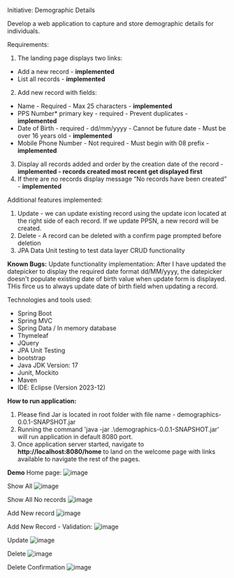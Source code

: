 Initiative: Demographic Details
   
Develop a web application to capture and store demographic details for individuals.

Requirements:
1. The landing page displays two links:
 - Add a new record - **implemented**
 - List all records - **implemented**
2. Add new record with fields:
- Name - Required - Max 25 characters - **implemented**
- PPS Number* primary key - required - Prevent duplicates - **implemented** 
- Date of Birth - required - dd/mm/yyyy - Cannot be future date - Must be over 16 years old - **implemented**
- Mobile Phone Number - Not required - Must begin with 08 prefix - **implemented**
3. Display all records added and order by the creation date of the record - **implemented - records created most recent get displayed first**
4. If there are no records display message “No records have been created” - **implemented**

Additional features implemented:
  1. Update - we can update existing record using the update icon located at the right side of each record. If we update PPSN, a new record will be created.
  2. Delete - A record can be deleted with a confirm page prompted before deletion
  3. JPA Data Unit testing to test data layer CRUD functionality

**Known Bugs:**
Update functionality implementation: After I have updated the datepicker to display the required date format dd/MM/yyyy, the datepicker doesn't populate existing 
date of birth value when update form is displayed. THis firce us to always update date of birth field when updating a record.

Technologies and tools used:
 - Spring Boot
 - Spring MVC
 - Spring Data / In memory database
 - Thymeleaf
 - JQuery
 - JPA Unit Testing
 - bootstrap
 - Java JDK Version: 17
 - Junit, Mockito
 - Maven
 - IDE: Eclipse (Version 2023-12)

**How to run application:**
1. Please find Jar is located in root folder with file name - demographics-0.0.1-SNAPSHOT.jar
2. Running the command 'java -jar .\demographics-0.0.1-SNAPSHOT.jar' will run application in default 8080 port.
3. Once application server started, navigate to **http://localhost:8080/home** to land on the welcome page with links available to navigate the rest of the pages.

**Demo**
Home page:
![image](https://github.com/wossen/demographics/assets/5076199/0cf50fdf-fb20-4c35-af90-f5f7b6904ae2)

Show All
![image](https://github.com/wossen/demographics/assets/5076199/4f5fc40e-0534-4c53-ab93-3cc85f6c9f11)

Show All No records
![image](https://github.com/wossen/demographics/assets/5076199/eda0d428-ea2d-4c39-a02e-5fd68c1d4d2a)

Add New record
![image](https://github.com/wossen/demographics/assets/5076199/97fe4507-2433-4053-b09a-036a6dc82c30)

Add New Record - Validation:
![image](https://github.com/wossen/demographics/assets/5076199/f6cdb707-4656-49a6-b50f-0141de6a6d17)

Update
![image](https://github.com/wossen/demographics/assets/5076199/eaecdfd5-18bb-4acb-8fc8-93a01cbf66ae)

Delete
![image](https://github.com/wossen/demographics/assets/5076199/da7b9ef3-e767-4b0c-8da5-442dba24fcff)

Delete Confirmation
![image](https://github.com/wossen/demographics/assets/5076199/8899fba4-10d3-4036-b604-d4ff13f9ffab)















